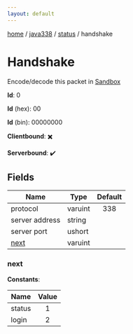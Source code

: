 ```yaml
---
layout: default
---
```


[home](/)  /  [java338](/protocol/java338)  /  [status](/protocol/java338/status)  /  handshake

# Handshake

Encode/decode this packet in [Sandbox](../../../sandbox/java338#Status.Handshake)

**Id**: 0

**Id** (hex): 00

**Id** (bin): 00000000

**Clientbound**: ✖️

**Serverbound**: ✔️

## Fields

Name | Type | Default
---|---|:---:
protocol | varuint | 338
server address | string | 
server port | ushort | 
[next](#next) | varuint | 

### next

**Constants**:

Name | Value
---|:---:
status | 1
login | 2
